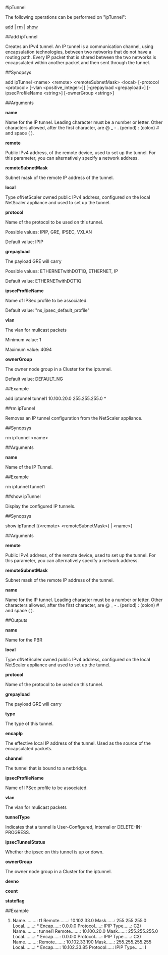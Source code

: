 #ipTunnel

The following operations can be performed on "ipTunnel":


[add](#add-iptunnel) | [rm](#rm-iptunnel) | [show](#show-iptunnel)

##add ipTunnel

Creates an IPv4 tunnel. An IP tunnel is a communication channel, using encapsulation technologies, between two networks that do not have a routing path. Every IP packet that is shared between the two networks is encapsulated within another packet and then sent through the tunnel.


##Synopsys

add ipTunnel &lt;name> &lt;remote> &lt;remoteSubnetMask> &lt;local> [-protocol &lt;protocol>  [-vlan &lt;positive_integer>]] [-grepayload &lt;grepayload>] [-ipsecProfileName &lt;string>] [-ownerGroup &lt;string>]


##Arguments

<b>name</b>
Name for the IP tunnel. Leading character must be a number or letter. Other characters allowed, after the first character, are @ _ - . (period) : (colon) # and space ( ).

<b>remote</b>
Public IPv4 address, of the remote device, used to set up the tunnel. For this parameter, you can alternatively specify a network address.

<b>remoteSubnetMask</b>
Subnet mask of the remote IP address of the tunnel.

<b>local</b>
Type ofNetScaler owned public IPv4 address, configured on the local NetScaler appliance and used to set up the tunnel.

<b>protocol</b>
Name of the protocol to be used on this tunnel.
Possible values: IPIP, GRE, IPSEC, VXLAN
Default value: IPIP

<b>grepayload</b>
The payload GRE will carry
Possible values: ETHERNETwithDOT1Q, ETHERNET, IP
Default value: ETHERNETwithDOT1Q

<b>ipsecProfileName</b>
Name of IPSec profile to be associated.
Default value: "ns_ipsec_default_profile"

<b>vlan</b>
The vlan for mulicast packets
Minimum value: 1
Maximum value: 4094

<b>ownerGroup</b>
The owner node group in a Cluster for the iptunnel.
Default value: DEFAULT_NG



##Example

add iptunnel tunnel1 10.100.20.0 255.255.255.0 *

##rm ipTunnel

Removes an IP tunnel configuration from the NetScaler appliance.


##Synopsys

rm ipTunnel &lt;name>


##Arguments

<b>name</b>
Name of the IP Tunnel.



##Example

rm iptunnel tunnel1

##show ipTunnel

Display the configured IP tunnels.


##Synopsys

show ipTunnel [(&lt;remote>  &lt;remoteSubnetMask>) | &lt;name>]


##Arguments

<b>remote</b>
Public IPv4 address, of the remote device, used to set up the tunnel. For this parameter, you can alternatively specify a network address.

<b>remoteSubnetMask</b>
Subnet mask of the remote IP address of the tunnel.

<b>name</b>
Name for the IP tunnel. Leading character must be a number or letter. Other characters allowed, after the first character, are @ _ - . (period) : (colon) # and space ( ).



##Outputs

<b>name</b>
Name for the PBR

<b>local</b>
Type ofNetScaler owned public IPv4 address, configured on the local NetScaler appliance and used to set up the tunnel.

<b>protocol</b>
Name of the protocol to be used on this tunnel.

<b>grepayload</b>
The payload GRE will carry

<b>type</b>
The type of this tunnel.

<b>encapIp</b>
The effective local IP address of the tunnel. Used as the source of the encapsulated packets.

<b>channel</b>
The tunnel that is bound to a netbridge.

<b>ipsecProfileName</b>
Name of IPSec profile to be associated.

<b>vlan</b>
The vlan for mulicast packets

<b>tunnelType</b>
Indicates that a tunnel is User-Configured, Internal or DELETE-IN-PROGRESS.

<b>ipsecTunnelStatus</b>
Whether the ipsec on this tunnel is up or down.

<b>ownerGroup</b>
The owner node group in a Cluster for the iptunnel.

<b>devno</b>

<b>count</b>

<b>stateflag</b>



##Example

1)  Name.........:  t1    Remote.......:     10.102.33.0   Mask......:   255.255.255.0    Local........:               *   Encap.....:         0.0.0.0    Protocol.....:            IPIP   Type......:               C2)  Name.........:  tunnel1    Remote.......:     10.100.20.0   Mask......:   255.255.255.0    Local........:               *   Encap.....:         0.0.0.0    Protocol.....:            IPIP   Type......:               C3)  Name.........:    Remote.......:   10.102.33.190   Mask......: 255.255.255.255    Local........:               *   Encap.....:    10.102.33.85    Protocol.....:            IPIP   Type......:               I

